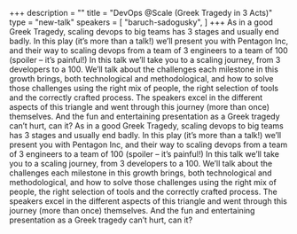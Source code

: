 +++
description = ""
title = "DevOps @Scale (Greek Tragedy in 3 Acts)"
type = "new-talk"
speakers = [
        "baruch-sadogusky",
]
+++
As in a good Greek Tragedy, scaling devops to big teams has 3 stages and usually end badly. In this play (it’s more than a talk!) we’ll present you with Pentagon Inc, and their way to scaling devops from a team of 3 engineers to a team of 100 (spoiler – it’s painful!)
In this talk we’ll take you to a scaling journey, from 3 developers to a 100. We’ll talk about the challenges each milestone in this growth brings, both technological and methodological, and how to solve  those challenges using the right mix of people, the right selection of tools and the correctly crafted process. The speakers excel in the different aspects of this triangle and went through this journey (more than once) themselves. And the fun and entertaining presentation as a Greek tragedy can’t hurt, can it? As in a good Greek Tragedy, scaling devops to big teams has 3 stages and usually end badly. In this play (it’s more than a talk!) we’ll present you with Pentagon Inc, and their way to scaling devops from a team of 3 engineers to a team of 100 (spoiler – it’s painful!)
In this talk we’ll take you to a scaling journey, from 3 developers to a 100. We’ll talk about the challenges each milestone in this growth brings, both technological and methodological, and how to solve  those challenges using the right mix of people, the right selection of tools and the correctly crafted process. The speakers excel in the different aspects of this triangle and went through this journey (more than once) themselves. And the fun and entertaining presentation as a Greek tragedy can’t hurt, can it?